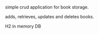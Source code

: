 simple crud application for book storage.

adds, retrieves, updates and deletes books.

H2 in memory DB
